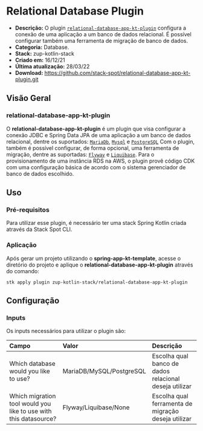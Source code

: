 # Relational Database Plugin

- **Descrição:** O plugin [`relational-database-app-kt-plugin`](https://github.com/stack-spot/relational-database-app-kt-plugin.git) configura a conexão de uma aplicação a um banco de dados relacional. É possível configurar também uma ferramenta de migração de banco de dados.
- **Categoria:** Database.
- **Stack:** zup-kotlin-stack
- **Criado em:** 16/12/21
- **Última atualização:** 28/03/22
- **Download:** https://github.com/stack-spot/relational-database-app-kt-plugin.git

## **Visão Geral**
### **relational-database-app-kt-plugin**

O **relational-database-app-kt-plugin** é um plugin que visa configurar a conexão JDBC e Spring Data JPA de uma aplicação a um banco de dados relacional, dentre os suportados: [`MariaDb`](https://mariadb.org/), [`Mysql`](https://www.mysql.com/) e [`PostgreSQL`](https://www.postgresql.org/)
Com o plugin, também é possível configurar, de forma opcional, uma ferramenta de migração, dentre as suportadas: [`Flyway`](https://flywaydb.org/) e [`Liquibase`](https://liquibase.org/). Para o provisionamento de uma instância RDS na AWS, o plugin provê código CDK com uma configuração básica de acordo com o sistema gerenciador de banco de dados escolhido.

## **Uso**

### **Pré-requisitos**
Para utilizar esse plugin, é necessário ter uma stack Spring Kotlin criada através da Stack Spot CLI.

### **Aplicação**
Após gerar um projeto utilizando o **spring-app-kt-template**, acesse o diretório do projeto e aplique o **relational-database-app-kt-plugin** através do comando:

```
stk apply plugin zup-kotlin-stack/relational-database-app-kt-plugin
```

## **Configuração**

### **Inputs**
Os inputs necessários para utilizar o plugin são:

| **Campo** | **Valor** | **Descrição** |
| :--- | :--- | :--- |
| Which database would you like to use? | MariaDB/MySQL/PostgreSQL | Escolha qual banco de dados relacional deseja utilizar |
| Which migration tool would you like to use with this datasource? | Flyway/Liquibase/None | Escolha qual ferramenta de migração deseja utilizar |
